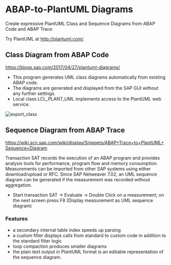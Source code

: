 # ABAP-to-PlantUML Diagrams

Create expressive PlantUML Class and Sequence Diagrams from ABAP Code and ABAP Trace

Try PlantUML at http://plantuml.com/.


## Class Diagram from ABAP Code

https://blogs.sap.com/2017/04/27/plantuml-diagrams/

- This program generates UML class diagrams automatically from existing ABAP code.
- The diagrams are generated and displayed from the SAP GUI without any further settings.
- Local class LCL_PLANT_UML implements access to the PlantUML web service.

![export_class](https://github.com/nomssi/ABAP-to-PlantUML/blob/master/class%20diagram/uml_export.png)

## Sequence Diagram from ABAP Trace
https://wiki.scn.sap.com/wiki/display/Snippets/ABAP+Trace+to+PlantUML+Sequence+Diagram

Transaction SAT records the execution of an ABAP program and provides analysis tools for performance, program flow and memory consumption. Measurements can be imported from other SAP systems using either download/upload or RFC. Since SAP Netweaver 7.02, an UML sequence diagram can be generated if the measurement was recorded without aggregation.

 - Start transaction SAT -> Evaluate -> Double Click on a measurement; on the next screen press F8 (Display measurement as UML sequence diagram)
 
 ### Features
 - a secondary internal table index speeds up parsing
 - a custom filter displays calls from standard to custom code in addition to the standard filter logic
 - loop compaction produces smaller diagrams
 - the plain text output in PlantUML format is an editable representation of the sequence diagram.
